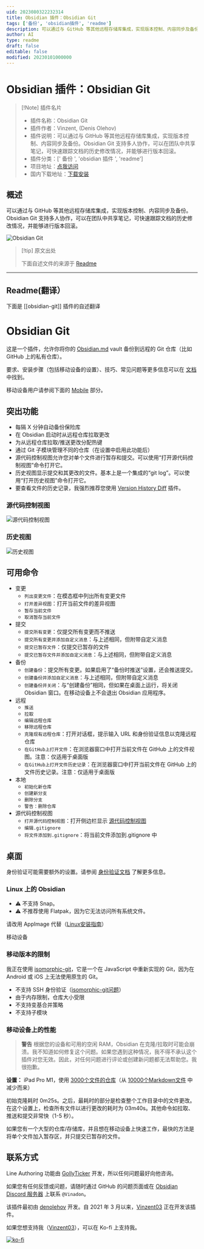 ```yaml
---
uid: 2023080322232314
title: Obsidian 插件：Obsidian Git
tags: ['备份', 'obsidian插件', 'readme']
description: 可以通过与 GitHub 等其他远程存储库集成，实现版本控制、内容同步及备份。Obsidian Git 支持多人协作，可以在团队中共享笔记，可快速跟踪文档的历史修改情况，并能够进行版本回滚。
author: AI
type: readme
draft: false
editable: false
modified: 20230101000000
---
```


# Obsidian 插件：Obsidian Git

> [!Note] 插件名片
> - 插件名称：Obsidian Git
> - 插件作者：Vinzent, (Denis Olehov)
> - 插件说明：可以通过与 GitHub 等其他远程存储库集成，实现版本控制、内容同步及备份。Obsidian Git 支持多人协作，可以在团队中共享笔记，可快速跟踪文档的历史修改情况，并能够进行版本回滚。
> - 插件分类：[' 备份 ', 'obsidian 插件 ', 'readme']
> - 项目地址：[点我访问](https://github.com/denolehov/obsidian-git)
> - 国内下载地址：[下载安装](https://pkmer.cn/products/plugin/pluginMarket/?obsidian-git)

## 概述

可以通过与 GitHub 等其他远程存储库集成，实现版本控制、内容同步及备份。Obsidian Git 支持多人协作，可以在团队中共享笔记，可快速跟踪文档的历史修改情况，并能够进行版本回滚。

![Obsidian Git](https://cdn.pkmer.cn/covers/obsidian-git.png!pkmer)

> [!tip] 原文出处
>
>下面自述文件的来源于 [Readme](https://ghproxy.net/https://raw.githubusercontent.com/denolehov/obsidian-git/master/README.md)

---

## Readme(翻译）

下面是 [[obsidian-git]] 插件的自述翻译

# Obsidian Git

这是一个插件，允许你将你的 [Obsidian.md](https://obsidian.md) vault 备份到远程的 Git 仓库（比如 GitHub 上的私有仓库）。

要求、安装步骤（包括移动设备的设置）、技巧、常见问题等更多信息可以在 [文档](https://publish.obsidian.md/git-doc) 中找到。

移动设备用户请参阅下面的 [Mobile](#mobile) 部分。

## 突出功能

- 每隔 X 分钟自动备份保险库
- 在 Obsidian 启动时从远程仓库拉取更改
- 为从远程仓库拉取/推送更改分配热键
- 通过 Git 子模块管理不同的仓库（在设置中启用此功能后）
- 源代码控制视图允许您对单个文件进行暂存和提交。可以使用“打开源代码控制视图”命令打开它。
- 历史视图显示提交和其更改的文件。基本上是一个集成的“git log”。可以使用“打开历史视图”命令打开它。
- 要查看文件的历史记录，我强烈推荐您使用 [Version History Diff](obsidian://show-plugin?id=obsidian-version-history-diff) 插件。

### 源代码控制视图

![源代码控制视图](https://raw.githubusercontent.com/denolehov/obsidian-git/master/images/source-view.png)

### 历史视图

![历史视图](https://raw.githubusercontent.com/denolehov/obsidian-git/master/images/history-view.png)

## 可用命令

- 变更
    - `列出变更文件`：在模态框中列出所有变更文件
    - `打开差异视图`：打开当前文件的差异视图
    - `暂存当前文件`
    - `取消暂存当前文件`
- 提交
    - `提交所有变更`：仅提交所有变更而不推送
    - `提交所有变更并添加自定义消息`：与上述相同，但附带自定义消息
    - `提交已暂存文件`：仅提交已暂存的文件
    - `提交已暂存文件并添加自定义消息`：与上述相同，但附带自定义消息
- 备份
    - `创建备份`：提交所有变更。如果启用了“备份时推送”设置，还会推送提交。
    - `创建备份并添加自定义消息`：与上述相同，但附带自定义消息
    - `创建备份并关闭`：与“创建备份”相同，但如果在桌面上运行，将关闭 Obsidian 窗口。在移动设备上不会退出 Obsidian 应用程序。
- 远程
    - `推送`
    - `拉取`
    - `编辑远程仓库`
    - `移除远程仓库`
    - `克隆现有远程仓库`：打开对话框，提示输入 URL 和身份验证信息以克隆远程仓库
    - `在GitHub上打开文件`：在浏览器窗口中打开当前文件在 GitHub 上的文件视图。注意：仅适用于桌面版
    - `在GitHub上打开文件历史记录`：在浏览器窗口中打开当前文件在 GitHub 上的文件历史记录。注意：仅适用于桌面版
- 本地
    - `初始化新仓库`
    - `创建新分支`
    - `删除分支`
    - `警告：删除仓库`
- 源代码控制视图
    - `打开源代码控制视图`：打开侧边栏显示 [源代码控制视图](#sidebar-view)
    - `编辑.gitignore`
    - `将文件添加到.gitignore`：将当前文件添加到.gitignore 中

## 桌面

身份验证可能需要额外的设置。请参阅 [身份验证文档](https://publish.obsidian.md/git-doc/Authentication) 了解更多信息。

### Linux 上的 Obsidian

- ⚠ 不支持 Snap。
- ⚠ 不推荐使用 Flatpak，因为它无法访问所有系统文件。

请改用 AppImage 代替（[Linux安装指南](https://publish.obsidian.md/git-doc/Installation#Linux)）

移动设备

### 移动版本的限制

我正在使用 [isomorphic-git](https://isomorphic-git.org/)，它是一个在 JavaScript 中重新实现的 Git，因为在 Android 或 iOS 上无法使用原生的 Git。

- 不支持 SSH 身份验证（[isomorphic-git问题](https://github.com/isomorphic-git/isomorphic-git/issues/231)）
- 由于内存限制，仓库大小受限
- 不支持变基合并策略
- 不支持子模块

### 移动设备上的性能

> **警告**
> 根据您的设备和可用的空闲 RAM，Obsidian 在克隆/拉取时可能会崩溃。我不知道如何修复这个问题。如果您遇到这种情况，我不得不承认这个插件对您无效。因此，对任何问题进行评论或创建新问题都无法帮助您。我很抱歉。

**设置：** iPad Pro M1，使用 [3000个文件的仓库](https://github.com/Vinzent03/obsidian-git-stress-test)（从 [10000个Markdown文件](https://github.com/Zettelkasten-Method/10000-markdown-files) 中减少而来）

初始克隆耗时 0m25s。之后，最耗时的部分是检查整个工作目录中的文件更改。在这个设置上，检查所有文件以进行更改的耗时为 03m40s。其他命令如拉取、推送和提交非常快（1-5 秒）。

如果您有一个大型的仓库/存储库，并且想在移动设备上快速工作，最快的方法是将单个文件加入暂存区，并只提交已暂存的文件。

## 联系方式

Line Authoring 功能由 [GollyTicker](https://github.com/GollyTicker) 开发，所以任何问题最好向他咨询。

如果您有任何反馈或问题，请随时通过 GitHub 的问题页面或在 [Obsidian Discord 服务器](https://discord.com/invite/veuWUTm) 上联系 `@Vinadon`。

该插件最初由 [denolehov](https://github.com/denolehov) 开发。自 2021 年 3 月以来，[Vinzent03](https://github.com/Vinzent03) 正在开发该插件。

如果您想支持我（[Vinzent03](https://github.com/Vinzent03)），可以在 Ko-fi 上支持我。

[![ko-fi](https://ko-fi.com/img/githubbutton_sm.svg)](https://ko-fi.com/F1F195IQ5)
